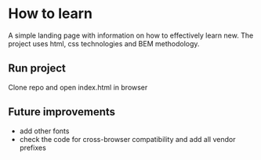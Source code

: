 # How to learn

A simple landing page with information on how to effectively learn new. The project uses html, css technologies and BEM methodology.

## Run project

Clone repo and open index.html in browser

## Future improvements

* add other fonts
* check the code for cross-browser compatibility and add all vendor prefixes
